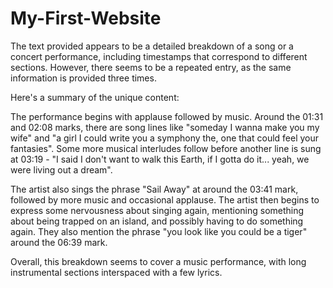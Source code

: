 # My-First-Website

The text provided appears to be a detailed breakdown of a song or a concert performance, including timestamps that correspond to different sections. However, there seems to be a repeated entry, as the same information is provided three times.

Here's a summary of the unique content:

The performance begins with applause followed by music. Around the 01:31 and 02:08 marks, there are song lines like "someday I wanna make you my wife" and "a girl I could write you a symphony the, one that could feel your fantasies". Some more musical interludes follow before another line is sung at 03:19 - "I said I don't want to walk this Earth, if I gotta do it... yeah, we were living out a dream".

The artist also sings the phrase "Sail Away" at around the 03:41 mark, followed by more music and occasional applause. The artist then begins to express some nervousness about singing again, mentioning something about being trapped on an island, and possibly having to do something again. They also mention the phrase "you look like you could be a tiger" around the 06:39 mark.

Overall, this breakdown seems to cover a music performance, with long instrumental sections interspaced with a few lyrics.
